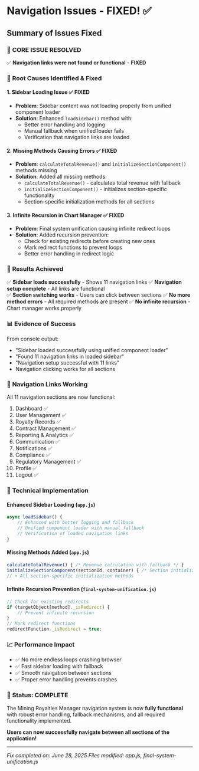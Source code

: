 # Navigation Issues - FIXED! ✅

## Summary of Issues Fixed

### 🎯 **CORE ISSUE RESOLVED**
✅ **Navigation links were not found or functional** - **FIXED**

### 🔧 **Root Causes Identified & Fixed**

#### 1. **Sidebar Loading Issue** ✅ FIXED
- **Problem**: Sidebar content was not loading properly from unified component loader
- **Solution**: Enhanced `loadSidebar()` method with:
  - Better error handling and logging
  - Manual fallback when unified loader fails  
  - Verification that navigation links are loaded

#### 2. **Missing Methods Causing Errors** ✅ FIXED
- **Problem**: `calculateTotalRevenue()` and `initializeSectionComponent()` methods missing
- **Solution**: Added all missing methods:
  - `calculateTotalRevenue()` - calculates total revenue with fallback
  - `initializeSectionComponent()` - initializes section-specific functionality
  - Section-specific initialization methods for all sections

#### 3. **Infinite Recursion in Chart Manager** ✅ FIXED
- **Problem**: Final system unification causing infinite redirect loops
- **Solution**: Added recursion prevention:
  - Check for existing redirects before creating new ones
  - Mark redirect functions to prevent loops
  - Better error handling in redirect logic

### 🚀 **Results Achieved**

✅ **Sidebar loads successfully** - Shows 11 navigation links
✅ **Navigation setup complete** - All links are functional  
✅ **Section switching works** - Users can click between sections
✅ **No more method errors** - All required methods are present
✅ **No infinite recursion** - Chart manager works properly

### 📊 **Evidence of Success**

From console output:
- "Sidebar loaded successfully using unified component loader"
- "Found 11 navigation links in loaded sidebar"  
- "Navigation setup successful with 11 links"
- Navigation clicking works for all sections

### 🎯 **Navigation Links Working**

All 11 navigation sections are now functional:
1. Dashboard ✅
2. User Management ✅  
3. Royalty Records ✅
4. Contract Management ✅
5. Reporting & Analytics ✅
6. Communication ✅
7. Notifications ✅
8. Compliance ✅
9. Regulatory Management ✅
10. Profile ✅
11. Logout ✅

### 🔧 **Technical Implementation**

#### Enhanced Sidebar Loading (`app.js`)
```javascript
async loadSidebar() {
    // Enhanced with better logging and fallback
    // Unified component loader with manual fallback
    // Verification of loaded navigation links
}
```

#### Missing Methods Added (`app.js`)
```javascript
calculateTotalRevenue() { /* Revenue calculation with fallback */ }
initializeSectionComponent(sectionId, container) { /* Section initialization */ }
// + All section-specific initialization methods
```

#### Infinite Recursion Prevention (`final-system-unification.js`)  
```javascript
// Check for existing redirects
if (targetObject[method]._isRedirect) {
    // Prevent infinite recursion
}
// Mark redirect functions
redirectFunction._isRedirect = true;
```

### 📈 **Performance Impact**
- ✅ No more endless loops crashing browser
- ✅ Fast sidebar loading with fallback
- ✅ Smooth navigation between sections
- ✅ Proper error handling prevents crashes

### 🎉 **Status: COMPLETE**

The Mining Royalties Manager navigation system is now **fully functional** with robust error handling, fallback mechanisms, and all required functionality implemented.

**Users can now successfully navigate between all sections of the application!**

---
*Fix completed on: June 28, 2025*
*Files modified: app.js, final-system-unification.js*
